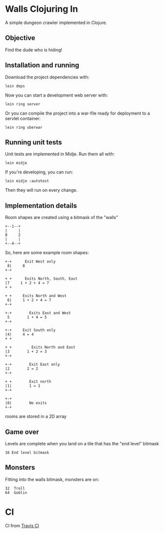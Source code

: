Walls Clojuring In
==================

A simple dungeon crawler implemented in Clojure.

Objective
---------

Find the dude who is hiding!

Installation and running
------------------------

Download the project dependencies with:

    lein deps

Now you can start a development web server with:

    lein ring server

Or you can compile the project into a war-file ready for deployment to
a servlet container:

    lein ring uberwar

Running unit tests
------------------

Unit tests are implemented in Midje. Run them all with:

    lein midje

If you're developing, you can run:

    lein midje :autotest

Then they will run on every change.

Implementation details
----------------------

Room shapes are created using a bitmask of the "walls"

    +--1--+
    |     |
    8     2
    |     |
    +--4--+

So, here are some example room shapes:

    +-+      Exit West only
     8|     8
    +-+

    + +      Exits North, South, East
    |7     1 + 2 + 4 = 7
    + +

    + +     Exits North and West
     6|     1 + 2 + 4 = 7
    +-+

    +-+        Exits East and West
     5        1 + 4 = 5
    +-+

    +-+     Exit South only
    |4|     4 = 4
    + +

    + +         Exits North and East
    |3        1 + 2 = 3
    +-+

    +-+        Exit East only
    |2        2 = 2
    +-+

    + +        Exit north
    |1|        1 = 1 
    +-+

    +-+       
    |0|        No exits
    +-+

 rooms are stored in a 2D array

Game over
---------

Levels are complete when you land on a tile that has the "end level" bitmask

    16 End level bitmask

Monsters
--------

Fitting into the walls bitmask, monsters are on:

    32  Troll
    64  Goblin

CI
==

CI from [Travis CI](https://travis-ci.org/gavD/walls-clojuring-in)
